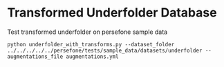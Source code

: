 # Transformed Underfolder Database

Test transformed underfolder on persefone sample data

```
python underfolder_with_transforms.py --dataset_folder ../../../../../persefone/tests/sample_data/datasets/underfolder --augmentations_file augmentations.yml 
```

